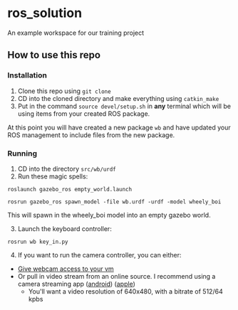# ros_solution
An example workspace for our training project

## How to use this repo
### Installation
1. Clone this repo using `git clone`
2. CD into the cloned directory and make everything using `catkin_make`
3. Put in the command `source devel/setup.sh` in __any__ terminal which will be using items from your created ROS package.

At this point you will have created a new package `wb` and have updated your ROS management to include files from the new package.

### Running
1. CD into the directory `src/wb/urdf`
2. Run these magic spells:

```
roslaunch gazebo_ros empty_world.launch

rosrun gazebo_ros spawn_model -file wb.urdf -urdf -model wheely_boi
```
This will spawn in the wheely_boi model into an empty gazebo world.

3. Launch the keyboard controller:
```
rosrun wb key_in.py
```

4. If you want to run the camera controller, you can either:
  - [Give webcam access to your vm](https://askubuntu.com/questions/4875/how-can-i-use-my-webcam-with-ubuntu-running-in-virtualbox)
  - Or pull in video stream from an online source. I recommend using a camera streaming app ([android](https://play.google.com/store/apps/details?id=com.spynet.camon&hl=en_US)) ([apple](https://apps.apple.com/us/app/ip-camera-lite/id1013455241))
    - You'll want a video resolution of 640x480, with a bitrate of 512/64 kpbs
